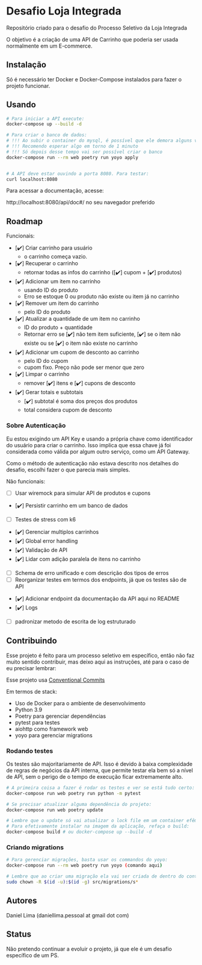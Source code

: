 # Desafio Loja Integrada
Repositório criado para o desafio do Processo Seletivo da Loja Integrada

O objetivo é a criação de uma API de Carrinho que poderia ser usada normalmente em um E-commerce.

## Instalação

Só é necessário ter Docker e Docker-Compose instalados para fazer o projeto funcionar.

## Usando

```bash
# Para iniciar a API execute:
docker-compose up --build -d

# Para criar o banco de dados:
# !!! Ao subir o container do mysql, é possível que ele demora alguns vários segundos para começar a funcionar
# !!! Recomendo esperar algo em torno de 1 minuto
# !!! Só depois desse tempo vai ser possível criar o banco
docker-compose run --rm web poetry run yoyo apply


# A API deve estar ouvindo a porta 8080. Para testar:
curl localhost:8080
```

Para acessar a documentação, acesse:

http://localhost:8080/api/doc#/ no seu navegador preferido

## Roadmap

Funcionais:
- [✔️] Criar carrinho para usuário
    - o carrinho começa vazio.
- [✔️] Recuperar o carrinho
    - retornar todas as infos do carrinho ([✔️] cupom + [✔️] produtos)
- [✔️] Adicionar um item no carrinho
    - usando ID do produto
    - Erro se estoque 0 ou produto não existe ou item já no carrinho
- [✔️] Remover um item do carrinho
    - pelo ID do produto
- [✔️] Atualizar a quantidade de um item no carrinho
    - ID do produto + quantidade
    - Retornar erro se [✔️] não tem item suficiente, [✔️] se o item não existe ou se [✔️] o item não existe no carrinho
- [✔️] Adicionar um cupom de desconto ao carrinho
    - pelo ID do cupom
    - cupom fixo. Preço não pode ser menor que zero 
- [✔️] Limpar o carrinho 
    - remover [✔️] itens e [✔️] cupons de desconto
- [✔️] Gerar totais e subtotais
    - [✔️] subtotal é soma dos preços dos produtos
    - total considera cupom de desconto

### Sobre Autenticação

Eu estou exigindo um API Key e usando a própria chave como identificador do usuário para criar o carrinho.
Isso implica que essa chave já foi considerada como válida por algum outro serviço, como um API Gateway.

Como o método de autenticação não estava descrito nos detalhes do desafio, escolhi fazer o que parecia mais simples.

Não funcionais:
- [ ] Usar wiremock para simular API de produtos e cupons
- [✔️] Persistir carrinho em um banco de dados
- [ ] Testes de stress com k6
- [✔️] Gerenciar multiplos carrinhos
- [✔️] Global error handling
- [✔️] Validação de API
- [✔️] Lidar com adição paralela de itens no carrinho
- [ ] Schema de erro unificado e com descrição dos tipos de erros
- [ ] Reorganizar testes em termos dos endpoints, já que os testes são de API
- [✔️] Adicionar endpoint da documentação da API aqui no README
- [✔️] Logs
- [ ] padronizar metodo de escrita de log estruturado

## Contribuindo

Esse projeto é feito para um processo seletivo em específico, então não faz muito sentido contribuir, mas deixo aqui as instruções, até para o caso de eu precisar lembrar:

Esse projeto usa [Conventional Commits](https://www.conventionalcommits.org/en/v1.0.0/)

Em termos de stack:
- Uso de Docker para o ambiente de desenvolvimento
- Python 3.9
- Poetry para gerenciar dependências
- pytest para testes
- aiohttp como framework web
- yoyo para gerenciar migrations

### Rodando testes

Os testes são majoritariamente de API. Isso é devido à baixa complexidade de regras de negócios da API interna, que permite testar ela bem só a nível de API, sem o perigo de o tempo de execução ficar extremamente alto.

```bash
# A primeira coisa a fazer é rodar os testes e ver se está tudo certo:
docker-compose run web poetry run python -m pytest 

# Se precisar atualizar alguma dependência do projeto:
docker-compose run web poetry update

# Lembre que o update só vai atualizar o lock file em um container efêmero. 
# Para efetivamente instalar na imagem da aplicação, refaça o build:
docker-compose build # ou docker-compose up --build -d
```

### Criando migrations

```bash
# Para gerenciar migrações, basta usar os commandos do yoyo:
docker-compose run --rm web poetry run yoyo (comando aqui)

# Lembre que ao criar uma migração ela vai ser criada de dentro do container, como root. Então é preciso dar permissões para seu usuário:
sudo chown -R $(id -u):$(id -g) src/migrations/s*
```

## Autores

Daniel Lima (daniellima.pessoal at gmail dot com)

## Status

Não pretendo continuar a evoluir o projeto, já que ele é um desafio específico de um PS.

